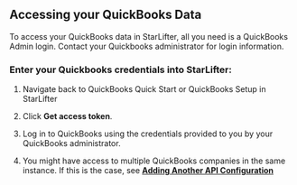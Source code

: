 ## Accessing your QuickBooks Data

To access your QuickBooks data in StarLifter, all you need is a QuickBooks Admin login. Contact your Quickbooks administrator  for login information.

### Enter your Quickbooks credentials into StarLifter:

1. Navigate back to QuickBooks Quick Start or QuickBooks Setup in StarLifter

2. Click **Get access token**.

3. Log in to QuickBooks using the credentials provided to you by your QuickBooks administrator.

4. You might have access to multiple QuickBooks companies in the same instance. If this is the case, see [**Adding Another API Configuration**](https://docs.starlifter.io/#/how_to//adding_api_config)
   

